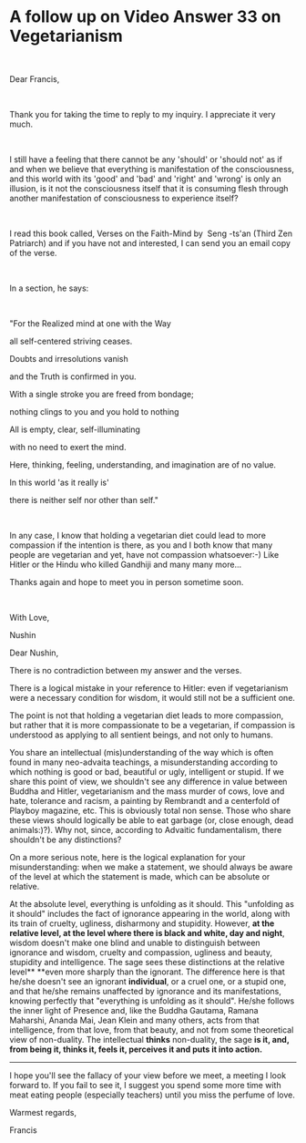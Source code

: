 # A follow up on Video Answer 33 on Vegetarianism

&nbsp;




Dear Francis,


&nbsp;


Thank you for taking the time to reply to my inquiry. I appreciate it very much.


&nbsp;


I still have a feeling that there cannot be any 'should' or 'should not' as if and when we believe that everything is manifestation of the consciousness, and this world with its 'good' and 'bad' and&nbsp;'right' and 'wrong' is only an illusion,&nbsp;is it not the consciousness itself that it is consuming flesh through another manifestation of consciousness to experience itself?


&nbsp;


I read this book called, Verses on the Faith-Mind by&nbsp;
Seng
-ts'an (Third Zen Patriarch) and if you have not and interested, I can send you an email copy of the verse.


&nbsp;


In a section, he says:


&nbsp;


&quot;For the Realized mind at one with the Way


all self-centered striving ceases.


Doubts and irresolutions vanish


and the Truth is confirmed in you.


With a single stroke you are freed from bondage;


nothing clings to you and you hold to nothing


All is empty, clear, self-illuminating


with no need to exert the mind.


Here, thinking, feeling, understanding, and imagination are of no value.


In this world 'as it really is'


there is neither self nor other than self.&quot;


&nbsp;


In any case, I know that holding a vegetarian diet could lead to more compassion if the intention is there, as you and I both know that many people are vegetarian and yet, have not compassion whatsoever:-) Like Hitler or the Hindu who killed Gandhiji and many many more...


  

Thanks again and hope to&nbsp;meet&nbsp;you in person&nbsp;sometime soon.


&nbsp;


With Love,



Nushin









Dear Nushin,




There is no contradiction between my answer and the verses.


There is a logical mistake in your reference to Hitler: even if vegetarianism were a necessary condition for wisdom, it would still not be a sufficient one.


The point is not that holding a vegetarian diet leads to more compassion, but rather that it is more compassionate to be a vegetarian, if compassion is understood as applying to all sentient beings, and not only to humans.





You share an intellectual (mis)understanding of the way which is often found in many neo-advaita teachings, a misunderstanding according to which nothing is good or bad, beautiful or ugly, intelligent or stupid. If we share this point of view, we shouldn't see any difference in value between Buddha and Hitler, vegetarianism and the mass murder of cows, love and hate, tolerance and racism, a painting by Rembrandt and a centerfold of Playboy magazine, etc. This is obviously total non sense. Those who share these views should logically be able to eat garbage (or, close enough, dead animals:)?). Why not, since, according to Advaitic&nbsp;fundamentalism, there shouldn't be any distinctions?&nbsp;





On a more serious note, here is the logical explanation for your misunderstanding: when we make a statement, we should always be aware of the level at which the statement is made, which can be absolute or relative.&nbsp;


At the absolute level, everything is unfolding as it should. This &quot;unfolding as it should&quot; includes the fact of ignorance appearing in the world, along with its train of cruelty, ugliness, disharmony and stupidity. However,&nbsp;**at the relative level, at the level where there is black and white, day and night**, wisdom doesn't make one blind and unable to distinguish between ignorance and wisdom, cruelty and compassion, ugliness and beauty, stupidity and intelligence. The sage sees these distinctions&nbsp;at the relative level**&nbsp;**even more sharply than the ignorant. The difference here is that he/she doesn't see an ignorant&nbsp;**individual**, or a cruel one, or a stupid one, and that he/she remains unaffected by ignorance and its manifestations, knowing perfectly that &quot;everything is unfolding as it should&quot;. He/she follows the inner light of Presence and, like the Buddha Gautama, Ramana Maharshi, Ananda Mai, Jean Klein and many others, acts from that intelligence, from that love, from that beauty, and not from some theoretical view of non-duality. The intellectual&nbsp;**thinks**&nbsp;non-duality, the sage&nbsp;**is it, and, from being it, thinks it, feels it, perceives it and puts it into action.**


 **** 


I hope you'll see the fallacy of your view before we meet, a meeting I look forward to. If you fail to see it, I suggest you spend some more time with meat eating people (especially teachers) until you miss the perfume of love.





Warmest regards,


Francis










